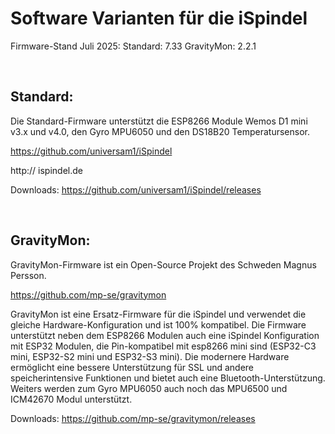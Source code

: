 
# Software Varianten für die iSpindel

Firmware-Stand Juli 2025:   Standard: 7.33  GravityMon: 2.2.1

&nbsp;
## Standard:

Die Standard-Firmware unterstützt die ESP8266 Module Wemos D1 mini v3.x und v4.0, den Gyro MPU6050 und den DS18B20 Temperatursensor.

https://github.com/universam1/iSpindel

http:// ispindel.de

Downloads: https://github.com/universam1/iSpindel/releases

&nbsp;
## GravityMon:

GravityMon-Firmware ist ein Open-Source Projekt des Schweden Magnus Persson.

https://github.com/mp-se/gravitymon

GravityMon ist eine Ersatz-Firmware für die iSpindel und verwendet die gleiche Hardware-Konfiguration und ist 100% kompatibel.
Die Firmware unterstützt neben dem ESP8266 Modulen auch eine iSpindel Konfiguration mit ESP32 Modulen, die Pin-kompatibel mit esp8266 mini sind (ESP32-C3 mini, ESP32-S2 mini und ESP32-S3 mini). Die modernere Hardware ermöglicht eine bessere Unterstützung für SSL und andere speicherintensive Funktionen und bietet auch eine Bluetooth-Unterstützung. Weiters werden zum Gyro MPU6050 auch noch das MPU6500 und ICM42670 Modul unterstützt.

Downloads: https://github.com/mp-se/gravitymon/releases



